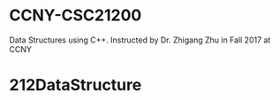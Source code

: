 # CCNY-CSC21200
Data Structures using C++. 
Instructed by Dr. Zhigang Zhu in Fall 2017 at CCNY
# 212DataStructure
